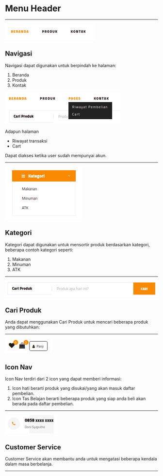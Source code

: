 # Menu Header
***

![Navigation](header/nav.png)

## Navigasi

Navigasi dapat digunakan untuk berpindah ke halaman:

1. Beranda
2. Produk
3. Kontak

![Navigation](header/nav2.png)

Adapun halaman

* Riwayat transaksi
* Cart

Dapat diakses ketika user sudah mempunyai akun.

***

![Kategori](header/kategori.png)

## Kategori

Kategori dapat digunakan untuk mensortir produk berdasarkan kategori, beberapa contoh kategori seperti:

1. Makanan
2. Minuman
3. ATK

***

![Cari Produk](header/cari.png)

## Cari Produk

Anda dapat menggunakan Cari Produk untuk mencari beberapa produk yang dibutuhkan:

***

![Icon Nav](header/icon-nav.png)

## Icon Nav

Icon Nav terdiri dari 2 icon yang dapat memberi informasi:

1. Icon hati berarti produk yang disukai/yang akan masuk daftar pembelian. 
2. Icon Tas Belajan berarti beberapa produk yang siap anda beli akan berada pada daftar pembelian. 

***

![CS Info](header/cs_info.png)

## Customer Service

Customer Service akan membantu anda untuk mengatasi beberapa kendala dalam masa berbelanja.

***